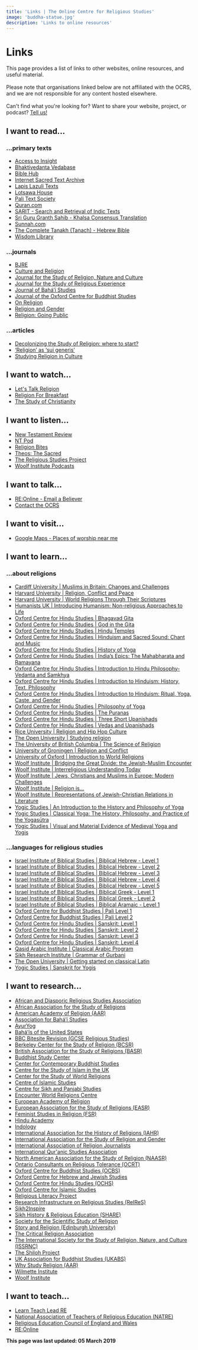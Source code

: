 ```yaml
---
title: 'Links | The Online Centre for Religious Studies'
image: 'buddha-statue.jpg'
description: 'Links to online resources'
---
```

# Links

<div class="alert alert-warning" role="alert">
    This page provides a list of links to other websites, online resources, and useful material.<br><br>Please note that organisations linked below are not affiliated with the OCRS, and we are not responsible for any content hosted elsewhere.<br><br>Can't find what you're looking for? Want to share your website, project, or podcast? <a href="/contact/">Tell us!</a>
</div>

## I want to read...
### ...primary texts
* <a target="_BLANK" href="https://www.accesstoinsight.org/index.html">Access to Insight</a>
* <a target="_BLANK" href="https://vedabase.io/en/">Bhaktivedanta Vedabase</a>
* <a target="_BLANK" href="https://biblehub.com">Bible Hub</a>
* <a target="_BLANK" href="http://www.sacred-texts.com/">Internet Sacred Text Archive</a>
* <a target="_BLANK" href="https://lapislazulitexts.com/">Lapis Lazuli Texts</a>
* <a target="_BLANK" href="http://www.lotsawahouse.org/">Lotsawa House</a>
* <a target="_BLANK" href="http://www.palitext.com/">Pali Text Society</a>
* <a target="_BLANK" href="https://quran.com">Quran.com</a>
* <a target="_BLANK" href="http://sarit.indology.info/sarit-pm/works/">SARIT - Search and Retrieval of Indic Texts</a>
* <a target="_BLANK" href="https://www.sikhs.org/english/eg_index.htm">Sri Guru Granth Sahib - Khalsa Consensus Translation</a>
* <a target="_BLANK" href="https://sunnah.com">Sunnah.com</a>
* <a target="_BLANK" href="https://www.chabad.org/library/bible_cdo/aid/63255/jewish/The-Bible-with-Rashi.htm">The Complete Tanakh (Tanach) - Hebrew Bible</a>
* <a target="_BLANK" href="https://www.wisdomlib.org/">Wisdom Library</a>

### ...journals
* <a target="_BLANK" href="https://www.tandfonline.com/toc/cbre20/current">BJRE</a>
* <a target="_BLANK" href="https://www.tandfonline.com/toc/rcar20/current">Culture and Religion</a>
* <a target="_BLANK" href="https://journals.equinoxpub.com/index.php/JSRNC/index">Journal for the Study of Religion, Nature and Culture</a>
* <a target="_BLANK" href="http://rerc-journal.tsd.ac.uk/index.php/religiousexp">Journal for the Study of Religious Experience</a>
* <a target="_BLANK" href="https://bahai-studies.ca/publications/journal/">Journal of Bahá’í Studies</a>
* <a target="_BLANK" href="http://jocbs.org/index.php/jocbs">Journal of the Oxford Centre for Buddhist Studies</a>
* <a target="_BLANK" href="http://www.onreligion.co.uk/">On Religion</a>
* <a target="_BLANK" href="https://www.religionandgender.org/">Religion and Gender</a>
* <a target="_BLANK" href="http://religiongoingpublic.com/">Religion: Going Public</a>

### ...articles
* <a target="_BLANK" href="https://medium.com/religion-bites/decolonizing-the-study-of-religion-where-to-start-f8af41b3d34c">Decolonizing the Study of Religion: where to start?</a>
* <a target="_BLANK" href="https://religiousstudiesproject.com/podcast/russell-mccutcheon-on-religion-as-sui-generis/">‘Religion’ as ‘sui generis’</a>
* <a target="_BLANK" href="https://religion.ua.edu/links/studying-religion-in-culture/">Studying Religion in Culture</a>

## I want to watch...
* <a target="_BLANK" href="https://www.youtube.com/channel/UC9dRb4fbJQIbQ3KHJZF_z0g">Let's Talk Religion</a>
* <a target="_BLANK" href="https://www.youtube.com/channel/UCct9aR7HC79Cv2g-9oDOTLw">Religion For Breakfast</a>
* <a target="_BLANK" href="https://www.youtube.com/channel/UCjGxvI96evF5p5ty_Ggeppw?view_as=subscriber">The Study of Christianity</a>


## I want to listen...
* <a target="_BLANK" href="https://itunes.apple.com/us/podcast/new-testament-review/id1377442882">New Testament Review</a>
* <a target="_BLANK" href="http://podacre.blogspot.com/">NT Pod</a>
* <a target="_BLANK" href="http://religionbites.xyz/">Religion Bites</a>
* <a target="_BLANK" href="https://www.theosthinktank.co.uk/comment/podcasts-recordings">Theos: The Sacred</a>
* <a target="_BLANK" href="https://religiousstudiesproject.com/">The Religious Studies Project</a>
* <a target="_BLANK" href="https://woolfpods.wordpress.com/">Woolf Institute Podcasts</a>


## I want to talk...
* <a target="_BLANK" href="https://www.reonline.org.uk/supporting/email-a-believer/">RE:Online - Email a Believer</a>
* <a target="_BLANK" href="https://www.oc-rs.org/contact/">Contact the OCRS</a>

## I want to visit...
* <a target="_BLANK" href="https://www.google.com/maps/search/places+of+worship+near+me">Google Maps - Places of worship near me</a>

## I want to learn...
### ...about religions
* <a target='_BLANK' href='https://www.futurelearn.com/courses/muslims-in-britain'>Cardiff University | Muslims in Britain: Changes and Challenges</a>
* <a target='_BLANK' href='https://online-learning.harvard.edu/course/religion-conflict-and-peace'>Harvard University | Religion, Conflict and Peace</a>
* <a target='_BLANK' href='https://online-learning.harvard.edu/course/world-religions-through-their-scriptures'>Harvard University | World Religions Through Their Scriptures</a>
* <a target='_BLANK' href='https://www.futurelearn.com/courses/introducing-humanism'>Humanists UK | Introducing Humanism: Non-religious Approaches to Life</a>
* <a target='_BLANK' href='https://ochsonline.org/product/bhagavad-gita/'>Oxford Centre for Hindu Studies | Bhagavad Gita</a>
* <a target='_BLANK' href='https://ochsonline.org/product/god-in-bhagavad-gita/'>Oxford Centre for Hindu Studies | God in the Gita</a>
* <a target='_BLANK' href='https://ochsonline.org/product/hindu-temples/'>Oxford Centre for Hindu Studies | Hindu Temples</a>
* <a target='_BLANK' href='https://ochsonline.org/product/hinduism-sacred-sound-chant-music/'>Oxford Centre for Hindu Studies | Hinduism and Sacred Sound: Chant and Music</a>
* <a target='_BLANK' href='https://ochsonline.org/product/history-of-yoga/'>Oxford Centre for Hindu Studies | History of Yoga</a>
* <a target='_BLANK' href='https://ochsonline.org/product/mahabharata-ramayana/'>Oxford Centre for Hindu Studies | India’s Epics: The Mahabharata and Ramayana</a>
* <a target='_BLANK' href='https://ochsonline.org/product/hindu-philosophy-vedanta-samkhya/'>Oxford Centre for Hindu Studies | Introduction to Hindu Philosophy-Vedanta and Samkhya</a>
* <a target='_BLANK' href='https://ochsonline.org/product/hinduism-history-text-philosophy/'>Oxford Centre for Hindu Studies | Introduction to Hinduism: History, Text, Philosophy</a>
* <a target='_BLANK' href='https://ochsonline.org/product/hinduism-ritual-yoga-caste-gender/'>Oxford Centre for Hindu Studies | Introduction to Hinduism: Ritual, Yoga, Caste, and Gender</a>
* <a target='_BLANK' href='https://ochsonline.org/product/yoga-philosophy/'>Oxford Centre for Hindu Studies | Philosophy of Yoga</a>
* <a target='_BLANK' href='https://ochsonline.org/product/puranas/'>Oxford Centre for Hindu Studies | The Puranas</a>
* <a target='_BLANK' href='https://ochsonline.org/product/three-short-upanishad/'>Oxford Centre for Hindu Studies | Three Short Upanishads</a>
* <a target='_BLANK' href='https://ochsonline.org/product/vedas-upanishads/'>Oxford Centre for Hindu Studies | Vedas and Upanishads</a>
* <a target='_BLANK' href='https://www.edx.org/course/religion-hip-hop-culture-ricex-reli157x'>Rice University | Religion and Hip Hop Culture</a>
* <a target="_BLANK" href="https://www.open.edu/openlearn/history-the-arts/culture/religious-studies/studying-religion/content-section-0">The Open University | Studying religion</a>
* <a target='_BLANK' href='https://www.edx.org/course/the-science-of-religion'>The University of British Columbia | The Science of Religion</a>
* <a target='_BLANK' href='https://www.futurelearn.com/courses/religion-and-conflict'>University of Groningen | Religion and Conflict</a>
* <a target='_BLANK' href='https://www.conted.ox.ac.uk/courses/introduction-to-world-religions-online'>University of Oxford | Introduction to World Religions</a>
* <a target="_BLANK" href="https://www.woolf.cam.ac.uk/study/online-courses/bridging-the-great-divide-the-jewish-muslim-encounter">Woolf Institute | Bridging the Great Divide: the Jewish-Muslim Encounter</a>
* <a target="_BLANK" href="https://www.woolf.cam.ac.uk/study/online-courses/interreligious-understanding-today">Woolf Institute | Interreligious Understanding Today</a>
* <a target="_BLANK" href="https://www.woolf.cam.ac.uk/study/online-courses/jews-christians-and-muslims-in-europe-modern-challenges">Woolf Institute | Jews, Christians and Muslims in Europe: Modern Challenges</a>
* <a target="_BLANK" href="https://www.woolf.cam.ac.uk/study/online-courses/religion-is">Woolf Institute | Religion is...</a>
* <a target="_BLANK" href="https://www.woolf.cam.ac.uk/study/online-courses/representations-of-jewish-christian-relations-in-literature">Woolf Institute | Representations of Jewish-Christian Relations in Literature</a>
* <a target="_BLANK" href="https://www.yogicstudies.com/p/intro-course">Yogic Studies | An Introduction to the History and Philosophy of Yoga</a>
* <a target="_BLANK" href="https://www.yogicstudies.com/p/classical-yoga">Yogic Studies | Classical Yoga: The History, Philosophy, and Practice of the Yogasūtra</a>
* <a target="_BLANK" href="https://www.yogicstudies.com/p/free-visual-history">Yogic Studies | Visual and Material Evidence of Medieval Yoga and Yogis</a>


### ...languages for religious studies
* <a target="_BLANK" href="https://israelbiblicalstudies.com/biblical-languages/biblical-hebrew-level-1/">Israel Institute of Biblical Studies | Biblical Hebrew - Level 1</a>
* <a target="_BLANK" href="https://israelbiblicalstudies.com/biblical-languages/biblical-hebrew-level-2/">Israel Institute of Biblical Studies | Biblical Hebrew - Level 2</a>
* <a target="_BLANK" href="https://israelbiblicalstudies.com/biblical-languages/biblical-hebrew-level-3/">Israel Institute of Biblical Studies | Biblical Hebrew - Level 3</a>
* <a target="_BLANK" href="https://israelbiblicalstudies.com/biblical-languages/biblical-hebrew-level-4/">Israel Institute of Biblical Studies | Biblical Hebrew - Level 4</a>
* <a target="_BLANK" href="https://israelbiblicalstudies.com/biblical-languages/biblical-hebrew-level-5/">Israel Institute of Biblical Studies | Biblical Hebrew - Level 5</a>
* <a target="_BLANK" href="https://israelbiblicalstudies.com/biblical-languages/biblical-greek-part-1/">Israel Institute of Biblical Studies | Biblical Greek - Level 1</a>
* <a target="_BLANK" href="https://israelbiblicalstudies.com/biblical-languages/biblical-greek-level-2/">Israel Institute of Biblical Studies | Biblical Greek - Level 2</a>
* <a target="_BLANK" href="https://israelbiblicalstudies.com/biblical-languages/biblical-aramaic/">Israel Institute of Biblical Studies | Biblical Aramaic - Level 1</a>
* <a target='_BLANK' href='https://www.ocbs-courses.org/catalogue/online-course/pali-level-1/'>Oxford Centre for Buddhist Studies | Pali Level 1</a>
* <a target='_BLANK' href='https://www.ocbs-courses.org/catalogue/online-course/pali-level-2/'>Oxford Centre for Buddhist Studies | Pali Level 2</a>
* <a target='_BLANK' href='https://ochsonline.org/product/sanskrit-level-1/'>Oxford Centre for Hindu Studies | Sanskrit: Level 1</a>
* <a target='_BLANK' href='https://ochsonline.org/product/sanskrit-level-2/'>Oxford Centre for Hindu Studies | Sanskrit: Level 2</a>
* <a target='_BLANK' href='https://ochsonline.org/product/sanskrit-level-3/'>Oxford Centre for Hindu Studies | Sanskrit: Level 3</a>
* <a target='_BLANK' href='https://ochsonline.org/product/sanskrit-level-4/'>Oxford Centre for Hindu Studies | Sanskrit: Level 4</a>
* <a target="_BLANK" href="https://qasidonline.com/classical-arabic/">Qasid Arabic Institute | Classical Arabic Program</a>
* <a target="_BLANK" href="https://courses.sikhri.org/courses/grammar-of-gurbani">Sikh Research Institute | Grammar of Gurbani</a>
* <a target="_BLANK" href="https://www.open.edu/openlearn/history-the-arts/getting-started-on-classical-latin/content-section-0?active-tab=description-tab">The Open University | Getting started on classical Latin</a>
* <a target="_BLANK" href="https://www.yogicstudies.com/p/sanskrit-101">Yogic Studies | Sanskrit for Yogis</a>


## I want to research...
* <a target="_BLANK" href="http://www.adrsa.org/">African and Diasporic Religious Studies Association</a>
* <a target="_BLANK" href="http://www.a-asr.org/">African Association for the Study of Religions</a>
* <a target="_BLANK" href="https://www.aarweb.org/">American Academy of Religion (AAR)</a>
* <a target="_BLANK" href="https://bahai-studies.ca/">Association for Bahá’í Studies</a>
* <a target="_BLANK" href="http://www.ayuryog.org/">AyurYog</a>
* <a target="_BLANK" href="https://www.bahai.us/">Bahá’ís of the United States</a>
* <a target="_BLANK" href="https://www.bbc.com/education/subjects/zb48q6f">BBC Bitesite Revision (GCSE Religious Studies)</a>
* <a target="_BLANK" href="http://bcsr.berkeley.edu/">Berkeley Center for the Study of Religion (BCSR)</a>
* <a target="_BLANK" href="https://basr.ac.uk/">British Association for the Study of Religions (BASR)</a>
* <a target="_BLANK" href="http://bschawaii.org/">Buddhist Study Center</a>
* <a target="_BLANK" href="https://centerforcontemporarybuddhiststudies.wordpress.com/">Center for Contemporary Buddhist Studies</a>
* <a target="_BLANK" href="http://sites.cardiff.ac.uk/islamukcentre/">Centre for the Study of Islam in the UK</a>
* <a target="_BLANK" href="https://cswr.hds.harvard.edu/">Center for the Study of World Religions</a>
* <a target="_BLANK" href="http://www.cis.cam.ac.uk/">Centre of Islamic Studies</a>
* <a target="_BLANK" href="https://www.wlv.ac.uk/about-us/our-schools-and-institutes/faculty-of-arts/school-of-humanities/centre-for-sikh-and-panjabi-studies/">Centre for Sikh and Panjabi Studies</a>
* <a target="_BLANK" href="http://www.worldreligions.ca/">Encounter World Religions Centre</a>
* <a target="_BLANK" href="https://www.europeanacademyofreligion.org/">European Academy of Religion</a>
* <a target="_BLANK" href="http://www.easr.info/">European Association for the Study of Religions (EASR)</a>
* <a target="_BLANK" href="http://www.fsrinc.org/">Feminist Studies in Religion (FSR)</a>
* <a target="_BLANK" href="http://www.hinduacademy.org/">Hindu Academy</a>
* <a target="_BLANK" href="http://indology.info/">Indology</a>
* <a target="_BLANK" href="http://www.iahrweb.org/">International Association for the History of Religions (IAHR)</a>
* <a target="_BLANK" href="https://associationreligionandgender.org/">International Association for the Study of Religion and Gender</a>
* <a target="_BLANK" href="https://www.theiarj.org/">International Association of Religion Journalists</a>
* <a target="_BLANK" href="http://www.iqsaweb.org/">International Qur'anic Studies Association</a>
* <a target="_BLANK" href="https://naasr.com/">North American Association for the Study of Religion (NAASR)</a>
* <a target="_BLANK" href="http://www.religioustolerance.org/">Ontario Consultants on Religious Tolerance (OCRT)</a>
* <a target="_BLANK" href="https://ocbs.org/">Oxford Centre for Buddhist Studies (OCBS)</a>
* <a target="_BLANK" href="https://www.ochjs.ac.uk/">Oxford Centre for Hebrew and Jewish Studies</a>
* <a target="_BLANK" href="http://ochs.org.uk/">Oxford Centre for Hindu Studies (OCHS)</a>
* <a target="_BLANK" href="https://www.oxcis.ac.uk/">Oxford Centre for Islamic Studies</a>
* <a target="_BLANK" href="https://rlp.hds.harvard.edu/">Religious Literacy Project</a>
* <a target="_BLANK" href="http://reires.eu/">Research Infrastructure on Religious Studies (ReIReS)</a>
* <a target="_BLANK" href="http://sikh2inspire.com/">Sikh2Inspire</a>
* <a target="_BLANK" href="http://sharecharityuk.com/">Sikh History &amp; Religious Education (SHARE)</a>
* <a target="_BLANK" href="https://sssreligion.org/">Society for the Scientific Study of Religion</a>
* <a target="_BLANK" href="http://www.storyandreligion.div.ed.ac.uk/home-2/">Story and Religion (Edinburgh University)</a>
* <a target="_BLANK" href="https://criticalreligion.org/">The Critical Religion Association</a>
* <a target="_BLANK" href="https://www.issrnc.org/">The International Society for the Study of Religion, Nature, and Culture (ISSRNC)</a>
* <a target="_BLANK" href="http://shiloh-project.group.shef.ac.uk/">The Shiloh Project</a>
* <a target="_BLANK" href="https://ukabs.org.uk/">UK Association for Buddhist Studies (UKABS)</a>
* <a target="_BLANK" href="http://www.studyreligion.org/why/index.html">Why Study Religion (AAR)</a>
* <a target="_BLANK" href="http://wilmetteinstitute.org/">Wilmette Institute</a>
* <a target="_BLANK" href="https://www.woolf.cam.ac.uk/">Woolf Institute</a>


## I want to teach...
* <a target="_BLANK" href="https://www.ltlre.org/">Learn Teach Lead RE</a>
* <a target="_BLANK" href="http://www.natre.org.uk/">National Association of Teachers of Religious Education (NATRE)</a>
* <a target="_BLANK" href="https://www.religiouseducationcouncil.org.uk/">Religious Education Council of England and Wales</a>
* <a target="_BLANK" href="http://www.reonline.org.uk/">RE:Online</a>


**This page was last updated: 05 March 2019**
